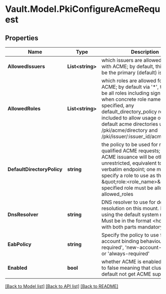 # Vault.Model.PkiConfigureAcmeRequest

## Properties

Name | Type | Description | Notes
------------ | ------------- | ------------- | -------------
**AllowedIssuers** | **List&lt;string&gt;** | which issuers are allowed for use with ACME; by default, this will only be the primary (default) issuer | [optional] 
**AllowedRoles** | **List&lt;string&gt;** | which roles are allowed for use with ACME; by default via &#x27;*&#x27;, these will be all roles including sign-verbatim; when concrete role names are specified, any default_directory_policy role must be included to allow usage of the default acme directories under /pki/acme/directory and /pki/issuer/:issuer_id/acme/directory. | [optional] 
**DefaultDirectoryPolicy** | **string** | the policy to be used for non-role-qualified ACME requests; by default ACME issuance will be otherwise unrestricted, equivalent to the sign-verbatim endpoint; one may also specify a role to use as this policy, as \&quot;role:&lt;role_name&gt;\&quot;, the specified role must be allowed by allowed_roles | [optional] [default to "sign-verbatim"]
**DnsResolver** | **string** | DNS resolver to use for domain resolution on this mount. Defaults to using the default system resolver. Must be in the format &lt;host&gt;:&lt;port&gt;, with both parts mandatory. | [optional] [default to ""]
**EabPolicy** | **string** | Specify the policy to use for external account binding behaviour, &#x27;not-required&#x27;, &#x27;new-account-required&#x27; or &#x27;always-required&#x27; | [optional] [default to "always-required"]
**Enabled** | **bool** | whether ACME is enabled, defaults to false meaning that clusters will by default not get ACME support | [optional] [default to false]

[[Back to Model list]](../README.md#documentation-for-models) [[Back to API list]](../README.md#documentation-for-api-endpoints) [[Back to README]](../README.md)

